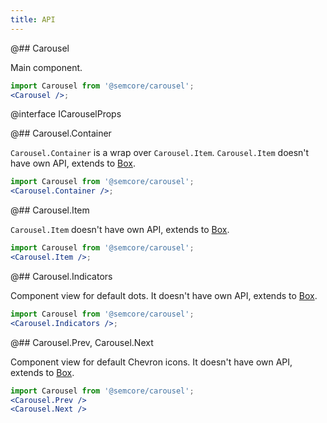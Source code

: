 ```yaml
---
title: API
---
```


@## Carousel

Main component.

```jsx
import Carousel from '@semcore/carousel';
<Carousel />;
```

@interface ICarouselProps

@## Carousel.Container

`Carousel.Container` is a wrap over `Carousel.Item`. `Carousel.Item` doesn't have own API, extends to [Box](/layout/box-system/box-api/#a3cfce).

```jsx
import Carousel from '@semcore/carousel';
<Carousel.Container />;
```

@## Carousel.Item

`Carousel.Item` doesn't have own API, extends to [Box](/layout/box-system/box-api/#a3cfce).

```jsx
import Carousel from '@semcore/carousel';
<Carousel.Item />;
```

@## Carousel.Indicators

Component view for default dots. It doesn't have own API, extends to [Box](/layout/box-system/box-api/#a3cfce).

```jsx
import Carousel from '@semcore/carousel';
<Carousel.Indicators />;
```

@## Carousel.Prev, Carousel.Next

Component view for default Chevron icons. It doesn't have own API, extends to [Box](/layout/box-system/box-api/#a3cfce).

```jsx
import Carousel from '@semcore/carousel';
<Carousel.Prev />
<Carousel.Next />
```
